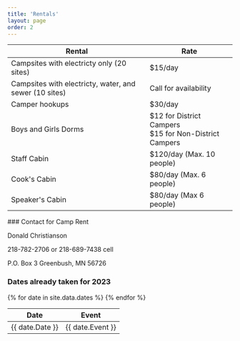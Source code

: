 ```yaml
---
title: 'Rentals'
layout: page
order: 2
---
```


<div class="uk-grid">
<div class="uk-width-2-3@m uk-width-1-1">
    <table class="uk-table uk-table-divider uk-table-small uk-table-responsive">
        <thead>
            <tr>
                <th>Rental</th>
                <th>Rate</th>
            </tr>
        </thead>
        <tbody>
            <tr>
                <td>Campsites with electricty only (20 sites)</td>
                <td>$15/day</td>
            </tr>
            <tr>
                <td>Campsites with electricty, water, and sewer (10 sites)</td>
                <td>Call for availability</td>
            </tr>
            <tr>
                <td>Camper hookups</td>
                <td>$30/day</td>
            </tr>
            <tr>
                <td>Boys and Girls Dorms</td>
                <td>$12 for District Campers<br>$15 for Non-District Campers</td>
            </tr>
            <tr>
                <td>Staff Cabin</td>
                <td>$120/day (Max. 10 people)</td>
            </tr>
            <tr>
                <td>Cook's Cabin</td>
                <td>$80/day (Max. 6 people)</td>
            </tr>
            <tr>
                <td>Speaker's Cabin</td>
                <td>$80/day (Max 6 people)</td>
            </tr>
        </tbody>
    </table>
</div>
    
<div class="uk-width-1-3@m uk-width-1-1" markdown="1">
### Contact for Camp Rent

Donald Christianson

218-782-2706 or 218-689-7438 cell

P.O. Box 3 Greenbush, MN 56726

</div>
</div>

### Dates already taken for 2023

<table class="uk-table uk-table-small uk-table-responsive">
    <thead>
        <tr>
            <th>Date</th>
            <th>Event</th>
        </tr>
    </thead>
    <tbody>
    {% for date in site.data.dates %}
        <tr>
            <td class="uk-width-small uk-text-nowrap">{{ date.Date }}</td>
            <td>{{ date.Event }}</td>
        </tr>
    {% endfor %}
    </tbody>
</table>

